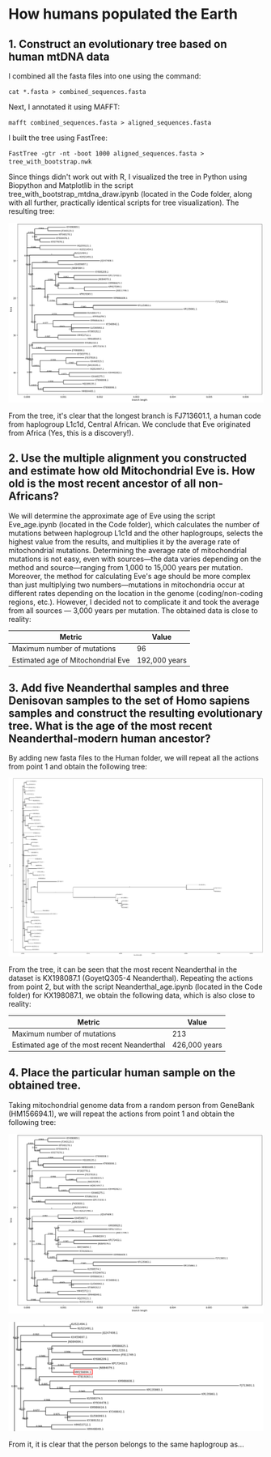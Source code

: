# How humans populated the Earth 
## 1. Construct an evolutionary tree based on human mtDNA data
I combined all the fasta files into one using the command:
```
cat *.fasta > combined_sequences.fasta
```
Next, I annotated it using MAFFT:
```
mafft combined_sequences.fasta > aligned_sequences.fasta
```
I built the tree using FastTree:
```
FastTree -gtr -nt -boot 1000 aligned_sequences.fasta > tree_with_bootstrap.nwk
```
Since things didn't work out with R, I visualized the tree in Python using Biopython and Matplotlib in the script tree_with_bootstrap_mtdna_draw.ipynb (located in the Code folder, along with all further, practically identical scripts for tree visualization).
The resulting tree:

![Описание изображения](Images/tree_with_bootstrap.png)

From the tree, it's clear that the longest branch is FJ713601.1, a human code from haplogroup L1c1d, Central African.
We conclude that Eve originated from Africa (Yes, this is a discovery!).

## 2. Use the multiple alignment you constructed and estimate how old Mitochondrial Eve is. How old is the most recent ancestor of all non-Africans?

We will determine the approximate age of Eve using the script Eve_age.ipynb (located in the Code folder), which calculates the number of mutations between haplogroup L1c1d and the other haplogroups, selects the highest value from the results, and multiplies it by the average rate of mitochondrial mutations.
Determining the average rate of mitochondrial mutations is not easy, even with sources—the data varies depending on the method and source—ranging from 1,000 to 15,000 years per mutation. Moreover, the method for calculating Eve's age should be more complex than just multiplying two numbers—mutations in mitochondria occur at different rates depending on the location in the genome (coding/non-coding regions, etc.). However, I decided not to complicate it and took the average from all sources — 3,000 years per mutation. The obtained data is close to reality:

| Metric                              | Value          |
|-------------------------------------|----------------|
| Maximum number of mutations          | 96             |
| Estimated age of Mitochondrial Eve  | 192,000 years  |


## 3. Add five Neanderthal samples and three Denisovan samples to the set of Homo sapiens samples and construct the resulting evolutionary tree. What is the age of the most recent Neanderthal-modern human ancestor?

By adding new fasta files to the Human folder, we will repeat all the actions from point 1 and obtain the following tree:

![Описание изображения](Images/3.png)

From the tree, it can be seen that the most recent Neanderthal in the dataset is KX198087.1 (GoyetQ305-4 Neanderthal).
Repeating the actions from point 2, but with the script Neanderthal_age.ipynb (located in the Code folder) for KX198087.1, we obtain the following data, which is also close to reality:

| Metric                              | Value          |
|-------------------------------------|----------------|
| Maximum number of mutations          | 213            |
| Estimated age of the most recent Neanderthal | 426,000 years  |

## 4. Place the particular human sample on the obtained tree.

Taking mitochondrial genome data from a random person from GeneBank (HM156694.1), we will repeat the actions from point 1 and obtain the following tree:

![Описание изображения](Images/4.png)

![Описание изображения](Images/2.png)

From it, it is clear that the person belongs to the same haplogroup as...
